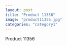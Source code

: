 ```yaml
---
layout: post
title: "Product 11356"
image: "product11356.jpg"
categories: "category1"
---
```

Product 11356
